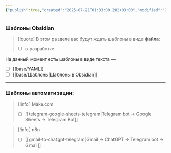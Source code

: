 ```yaml
---
{"publish":true,"created":"2025-07-21T01:33:00.282+03:00","modified":"2025-08-02T13:26:51.721+03:00","cssclasses":""}
---
```


### Шаблоны Obsidian

>[!quote] В этом разделе вас будут ждать шаблоны в виде **файла**:
>- [ ] в разработке


 На данный момент есть шаблоны в виде текста — 
- [ ] [[base/YAML]]
- [ ] [[base/Шаблоны\|Шаблоны в Obsidian]]

---
### Шаблоны автоматизации:

>[!info] Make.com
>- [ ] [[telegram-google-sheets-telegram\|Telegram bot -> Google Sheets -> Telegram Bot]]  

>[!info] n8n
>- [ ] [[gmail-to-chatgpt-telegram\|Gmail -> ChatGPT -> Telegram bot -> Gmail]]

